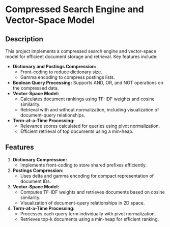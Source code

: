 # Compressed Search Engine and Vector-Space Model  

## Description  
This project implements a compressed search engine and vector-space model for efficient document storage and retrieval. Key features include:  

- **Dictionary and Postings Compression:**  
  - Front-coding to reduce dictionary size.  
  - Gamma encoding to compress postings lists.  
- **Boolean Query Processing:** Supports AND, OR, and NOT operations on the compressed data.  
- **Vector-Space Model:**  
  - Calculates document rankings using TF-IDF weights and cosine similarity.  
  - Retrieval with and without normalization, including visualization of document-query relationships.  
- **Term-at-a-Time Processing:**  
  - Relevance scores calculated for queries using pivot normalization.  
  - Efficient retrieval of top documents using a min-heap.  

## Features  
1. **Dictionary Compression:**  
   - Implements front-coding to store shared prefixes efficiently.  
2. **Postings Compression:**  
   - Uses delta and gamma encoding for compact representation of document IDs.  
3. **Vector-Space Model:**  
   - Computes TF-IDF weights and retrieves documents based on cosine similarity.  
   - Visualization of document-query relationships in 2D space.  
4. **Term-at-a-Time Processing:**  
   - Processes each query term individually with pivot normalization.  
   - Retrieves top-k documents using a min-heap for efficient ranking.  

